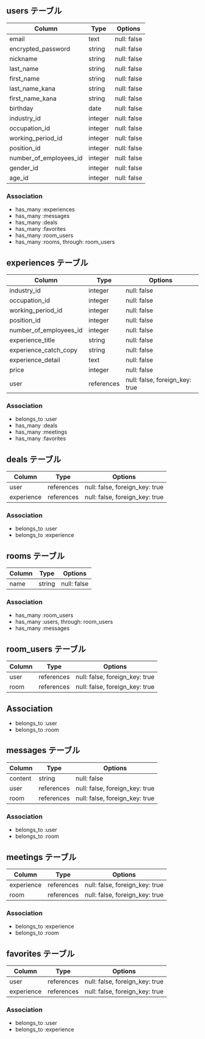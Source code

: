 ## users テーブル

| Column                 | Type       | Options     |
| ---------------------- | ---------- | ----------- |
| email                  | text       | null: false |
| encrypted_password     | string     | null: false |
| nickname               | string     | null: false |
| last_name              | string     | null: false |
| first_name             | string     | null: false |
| last_name_kana         | string     | null: false |
| first_name_kana        | string     | null: false |
| birthday               | date       | null: false |
| industry_id            | integer    | null: false |
| occupation_id          | integer    | null: false |
| working_period_id      | integer    | null: false |
| position_id            | integer    | null: false |
| number_of_employees_id | integer    | null: false |
| gender_id              | integer    | null: false |
| age_id                 | integer    | null: false |

### Association

- has_many :experiences
- has_many :messages
- has_many :deals
- has_many :favorites
- has_many :room_users
- has_many :rooms, through: room_users





## experiences テーブル

| Column                 | Type       | Options                        |
| ---------------------- | ---------- | ------------------------------ |
| industry_id            | integer    | null: false                    |
| occupation_id          | integer    | null: false                    |
| working_period_id      | integer    | null: false                    |
| position_id            | integer    | null: false                    |
| number_of_employees_id | integer    | null: false                    |
| experience_title       | string     | null: false                    |
| experience_catch_copy  | string     | null: false                    |
| experience_detail      | text       | null: false                    |
| price                  | integer    | null: false                    |
| user                   | references | null: false, foreign_key: true |

### Association

- belongs_to :user
- has_many :deals
- has_many :meetings
- has_many :favorites





## deals テーブル

| Column     | Type       | Options                        |
| ---------- | ---------- | ------------------------------ |
| user       | references | null: false, foreign_key: true |
| experience | references | null: false, foreign_key: true |

### Association

- belongs_to :user
- belongs_to :experience





## rooms テーブル

| Column | Type   | Options     |
| ------ | ------ | ----------- |
| name   | string | null: false |

### Association

- has_many :room_users
- has_many :users, through: room_users
- has_many :messages





## room_users テーブル

| Column | Type       | Options                        |
| ------ | ---------- | ------------------------------ |
| user   | references | null: false, foreign_key: true |
| room   | references | null: false, foreign_key: true |

## Association

- belongs_to :user
- belongs_to :room





## messages テーブル

| Column  | Type       | Options                        |
| ------- | ---------- | ------------------------------ |
| content | string     | null: false                    |
| user    | references | null: false, foreign_key: true |
| room    | references | null: false, foreign_key: true |

### Association

- belongs_to :user
- belongs_to :room





## meetings テーブル

| Column     | Type       | Options                        |
| ---------- | ---------- | ------------------------------ |
| experience | references | null: false, foreign_key: true |
| room       | references | null: false, foreign_key: true |

### Association

- belongs_to :experience
- belongs_to :room





## favorites テーブル

| Column     | Type       | Options                        |
| ---------- | ---------- | ------------------------------ |
| user       | references | null: false, foreign_key: true |
| experience | references | null: false, foreign_key: true |

### Association

- belongs_to :user
- belongs_to :experience




